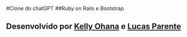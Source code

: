 #Clone do chatGPT 
##Ruby on Rails e Bootstrap
## Desenvolvido por [Kelly Ohana](https://github.com/KellyOhana) e [Lucas Parente](https://github.com/lucasparente1998)
